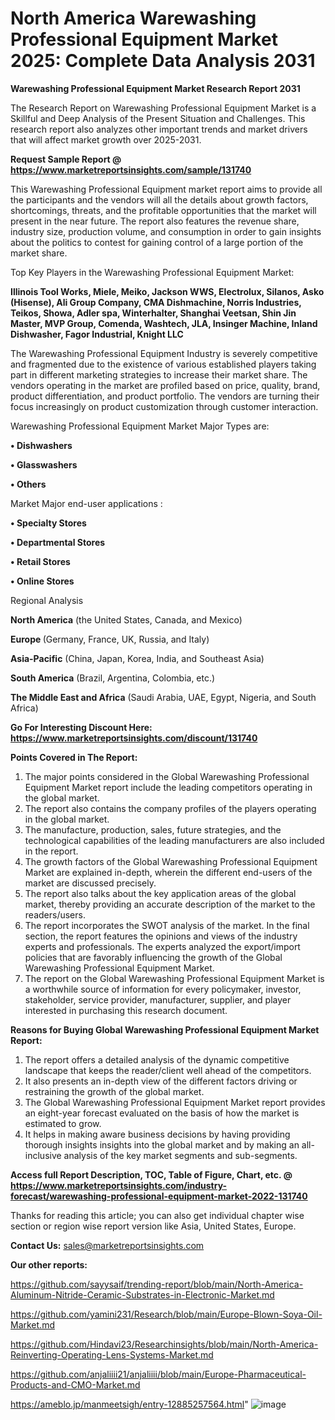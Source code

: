 # North America Warewashing Professional Equipment Market 2025: Complete Data Analysis 2031

<strong>Warewashing Professional Equipment Market Research Report 2031</strong>

The Research Report on Warewashing Professional Equipment Market is a Skillful and Deep Analysis of the Present Situation and Challenges. This research report also analyzes other important trends and market drivers that will affect market growth over 2025-2031.

<strong>Request Sample Report @ <a href=https://www.marketreportsinsights.com/sample/131740>https://www.marketreportsinsights.com/sample/131740</a></strong>

This Warewashing Professional Equipment market report aims to provide all the participants and the vendors will all the details about growth factors, shortcomings, threats, and the profitable opportunities that the market will present in the near future. The report also features the revenue share, industry size, production volume, and consumption in order to gain insights about the politics to contest for gaining control of a large portion of the market share.

Top Key Players in the Warewashing Professional Equipment Market:

<strong>Illinois Tool Works, Miele, Meiko, Jackson WWS, Electrolux, Silanos, Asko (Hisense), Ali Group Company, CMA Dishmachine, Norris Industries, Teikos, Showa, Adler spa, Winterhalter, Shanghai Veetsan, Shin Jin Master, MVP Group, Comenda, Washtech, JLA, Insinger Machine, Inland Dishwasher, Fagor Industrial, Knight LLC</strong>

The Warewashing Professional Equipment Industry is severely competitive and fragmented due to the existence of various established players taking part in different marketing strategies to increase their market share. The vendors operating in the market are profiled based on price, quality, brand, product differentiation, and product portfolio. The vendors are turning their focus increasingly on product customization through customer interaction.

Warewashing Professional Equipment Market Major Types are:

<strong>• Dishwashers

• Glasswashers

• Others</strong>

Market Major end-user applications :

<strong>• Specialty Stores

• Departmental Stores

• Retail Stores

• Online Stores</strong>

Regional Analysis

</u><strong><b>North America</b></strong> (the United States, Canada, and Mexico)

<strong><b>Europe </b></strong>(Germany, France, UK, Russia, and Italy)

<strong><b>Asia-Pacific</b></strong> (China, Japan, Korea, India, and Southeast Asia)

<strong><b>South America</b></strong> (Brazil, Argentina, Colombia, etc.)

<strong><b>The Middle East and Africa</b></strong> (Saudi Arabia, UAE, Egypt, Nigeria, and South Africa)

<strong>Go For Interesting Discount Here: <a href=https://www.marketreportsinsights.com/discount/131740>https://www.marketreportsinsights.com/discount/131740</a></strong>

<strong>Points Covered in The Report:</strong>
<ol>
  <li>The major points considered in the Global Warewashing Professional Equipment Market report include the leading competitors operating in the global market.</li>
  <li>The report also contains the company profiles of the players operating in the global market.</li>
  <li>The manufacture, production, sales, future strategies, and the technological capabilities of the leading manufacturers are also included in the report.</li>
  <li>The growth factors of the Global Warewashing Professional Equipment Market are explained in-depth, wherein the different end-users of the market are discussed precisely.</li>
  <li>The report also talks about the key application areas of the global market, thereby providing an accurate description of the market to the readers/users.</li>
  <li>The report incorporates the SWOT analysis of the market. In the final section, the report features the opinions and views of the industry experts and professionals. The experts analyzed the export/import policies that are favorably influencing the growth of the Global Warewashing Professional Equipment Market.</li>
  <li>The report on the Global Warewashing Professional Equipment Market is a worthwhile source of information for every policymaker, investor, stakeholder, service provider, manufacturer, supplier, and player interested in purchasing this research document.</li>
</ol>
<strong>Reasons for Buying Global Warewashing Professional Equipment Market Report:</strong>

<ol>
  <li>The report offers a detailed analysis of the dynamic competitive landscape that keeps the reader/client well ahead of the competitors.</li>
  <li>It also presents an in-depth view of the different factors driving or restraining the growth of the global market.</li>
  <li>The Global Warewashing Professional Equipment Market report provides an eight-year forecast evaluated on the basis of how the market is estimated to grow.</li>
  <li>It helps in making aware business decisions by having providing thorough insights insights into the global market and by making an all-inclusive analysis of the key market segments and sub-segments.</li>
</ol>
<strong>Access full Report Description, TOC, Table of Figure, Chart, etc. @ <a href=https://www.marketreportsinsights.com/industry-forecast/warewashing-professional-equipment-market-2022-131740>https://www.marketreportsinsights.com/industry-forecast/warewashing-professional-equipment-market-2022-131740</a></strong>


Thanks for reading this article; you can also get individual chapter wise section or region wise report version like Asia, United States, Europe.

<strong>Contact Us:</strong>
sales@marketreportsinsights.com

<strong>Our other reports:</strong>

<a href=https://github.com/sayysaif/trending-report/blob/main/North-America-Aluminum-Nitride-Ceramic-Substrates-in-Electronic-Market.md>https://github.com/sayysaif/trending-report/blob/main/North-America-Aluminum-Nitride-Ceramic-Substrates-in-Electronic-Market.md</a>

<a href=https://github.com/yamini231/Research/blob/main/Europe-Blown-Soya-Oil-Market.md>https://github.com/yamini231/Research/blob/main/Europe-Blown-Soya-Oil-Market.md</a>

<a href=https://github.com/Hindavi23/Researchinsights/blob/main/North-America-Reinverting-Operating-Lens-Systems-Market.md>https://github.com/Hindavi23/Researchinsights/blob/main/North-America-Reinverting-Operating-Lens-Systems-Market.md</a>

<a href=https://github.com/anjaliiii21/anjaliiii/blob/main/Europe-Pharmaceutical-Products-and-CMO-Market.md>https://github.com/anjaliiii21/anjaliiii/blob/main/Europe-Pharmaceutical-Products-and-CMO-Market.md</a>

<a href=https://ameblo.jp/manmeetsigh/entry-12885257564.html>https://ameblo.jp/manmeetsigh/entry-12885257564.html</a>"
![image](https://github.com/user-attachments/assets/da8b80c3-285a-4fc8-bf59-ab69171124b0)
